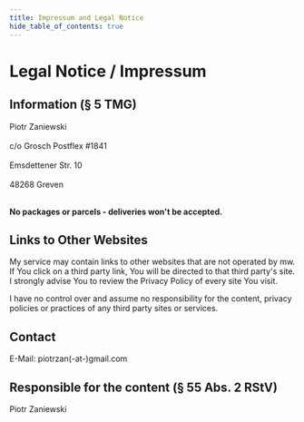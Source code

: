 ```yaml
---
title: Impressum and Legal Notice
hide_table_of_contents: true
---
```

# Legal Notice / Impressum

## Information (§ 5 TMG)

Piotr Zaniewski<br></br>
c/o Grosch Postflex #1841<br></br>
Emsdettener Str. 10<br></br>
48268 Greven<br></br>

**No packages or parcels - deliveries won't be accepted.**

## Links to Other Websites

My service may contain links to other websites that are not operated by mw. If You click on a third party link, You will be directed to that third party's site. I strongly advise You to review the Privacy Policy of every site You visit.

I have no control over and assume no responsibility for the content, privacy policies or practices of any third party sites or services.

## Contact

E-Mail: piotrzan(-at-)gmail.com

## Responsible for the content (§ 55 Abs. 2 RStV)

Piotr Zaniewski
